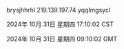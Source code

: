 brysjhhrhl 219.139.197.74 yqqlmgsycl

2024年 10月 31日 星期四 17:10:02 CST

2024年 10月 31日 星期四 09:10:02 GMT
